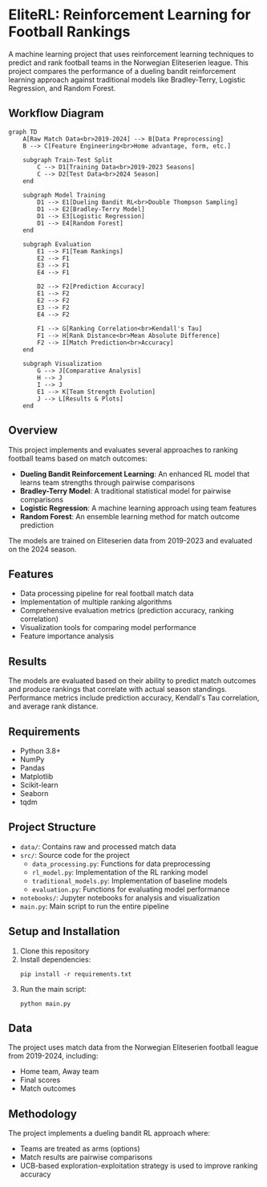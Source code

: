 # EliteRL: Reinforcement Learning for Football Rankings

A machine learning project that uses reinforcement learning techniques to predict and rank football teams in the Norwegian Eliteserien league. This project compares the performance of a dueling bandit reinforcement learning approach against traditional models like Bradley-Terry, Logistic Regression, and Random Forest.

## Workflow Diagram

```mermaid
graph TD
    A[Raw Match Data<br>2019-2024] --> B[Data Preprocessing]
    B --> C[Feature Engineering<br>Home advantage, form, etc.]
    
    subgraph Train-Test Split
        C --> D1[Training Data<br>2019-2023 Seasons]
        C --> D2[Test Data<br>2024 Season]
    end
    
    subgraph Model Training
        D1 --> E1[Dueling Bandit RL<br>Double Thompson Sampling]
        D1 --> E2[Bradley-Terry Model]
        D1 --> E3[Logistic Regression]
        D1 --> E4[Random Forest]
    end
    
    subgraph Evaluation
        E1 --> F1[Team Rankings]
        E2 --> F1
        E3 --> F1
        E4 --> F1
        
        D2 --> F2[Prediction Accuracy]
        E1 --> F2
        E2 --> F2
        E3 --> F2
        E4 --> F2
        
        F1 --> G[Ranking Correlation<br>Kendall's Tau]
        F1 --> H[Rank Distance<br>Mean Absolute Difference]
        F2 --> I[Match Prediction<br>Accuracy]
    end
    
    subgraph Visualization
        G --> J[Comparative Analysis]
        H --> J
        I --> J
        E1 --> K[Team Strength Evolution]
        J --> L[Results & Plots]
    end
```

## Overview

This project implements and evaluates several approaches to ranking football teams based on match outcomes:

- **Dueling Bandit Reinforcement Learning**: An enhanced RL model that learns team strengths through pairwise comparisons
- **Bradley-Terry Model**: A traditional statistical model for pairwise comparisons
- **Logistic Regression**: A machine learning approach using team features
- **Random Forest**: An ensemble learning method for match outcome prediction

The models are trained on Eliteserien data from 2019-2023 and evaluated on the 2024 season.

## Features

- Data processing pipeline for real football match data
- Implementation of multiple ranking algorithms
- Comprehensive evaluation metrics (prediction accuracy, ranking correlation)
- Visualization tools for comparing model performance
- Feature importance analysis

## Results

The models are evaluated based on their ability to predict match outcomes and produce rankings that correlate with actual season standings. Performance metrics include prediction accuracy, Kendall's Tau correlation, and average rank distance.

## Requirements

- Python 3.8+
- NumPy
- Pandas
- Matplotlib
- Scikit-learn
- Seaborn
- tqdm

## Project Structure

- `data/`: Contains raw and processed match data
- `src/`: Source code for the project
  - `data_processing.py`: Functions for data preprocessing
  - `rl_model.py`: Implementation of the RL ranking model
  - `traditional_models.py`: Implementation of baseline models
  - `evaluation.py`: Functions for evaluating model performance
- `notebooks/`: Jupyter notebooks for analysis and visualization
- `main.py`: Main script to run the entire pipeline

## Setup and Installation

1. Clone this repository
2. Install dependencies:
   ```
   pip install -r requirements.txt
   ```
3. Run the main script:
   ```
   python main.py
   ```

## Data

The project uses match data from the Norwegian Eliteserien football league from 2019-2024, including:
- Home team, Away team
- Final scores
- Match outcomes

## Methodology

The project implements a dueling bandit RL approach where:
- Teams are treated as arms (options)
- Match results are pairwise comparisons
- UCB-based exploration-exploitation strategy is used to improve ranking accuracy 